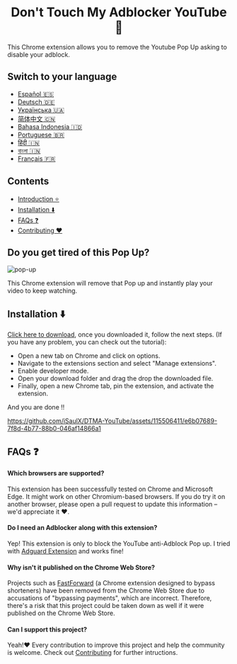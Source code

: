 <h1 align='center'>Don't Touch My Adblocker YouTube 🚫</h1>

This Chrome extension allows you to remove the Youtube Pop Up asking to disable your adblock.

## Switch to your language

- [Español 🇪🇸](/languages/README_es.md)
- [Deutsch 🇩🇪](/languages/README_de.md)
- [Українська 🇺🇦](/languages/README_uk.md)
- [简体中文 🇨🇳](/languages/README_zh-cn.md)
- [Bahasa Indonesia 🇮🇩](/languages/README_id.md)
- [Portuguese 🇧🇷](/languages/README_ptbr.md)
- [हिंदी 🇮🇳](/languages/README_hindi.md)
- [বাংলা 🇮🇳](/languages/README_bengali.md)
- [Français 🇫🇷](/languages/README_fr.md)

## Contents

- [Introduction ⭐](#do-you-get-tired-of-this-pop-up)
- [Installation ⬇️](#installation-%EF%B8%8F)
- [FAQs ❓](#faqs-)
- [Contributing ❤️](/CONTRIBUTING.md)

## Do you get tired of this Pop Up?

![pop-up](/images/popUp.png)

This Chrome extension will remove that Pop up and instantly play your video to keep watching.

## Installation ⬇️

[Click here to download](https://github.com/iSaulX/DTMA-YouTube/releases/download/v1.2/source.v1.2.zip), once you downloaded it, follow the next steps. (If you have any problem, you can check out the tutorial):

- Open a new tab on Chrome and click on options.
- Navigate to the extensions section and select "Manage extensions".
- Enable developer mode.
- Open your download folder and drag the drop the downloaded file.
- Finally, open a new Chrome tab, pin the extension, and activate the extension.

And you are done !!

https://github.com/iSaulX/DTMA-YouTube/assets/115506411/e6b07689-7f8d-4b77-88b0-046af14866a1

## FAQs ❓

#### Which browsers are supported?

This extension has been successfully tested on Chrome and Microsoft Edge. It might work on other Chromium-based browsers. If you do try it on another browser, please open a pull request to update this information – we'd appreciate it ❤️.

#### Do I need an Adblocker along with this extension?

Yep! This extension is only to block the YouTube anti-Adblock Pop up. I tried with [Adguard Extension](https://adguard.com/es/welcome.html) and works fine!

#### Why isn't it published on the Chrome Web Store?

Projects such as [FastForward](https://github.com/FastForwardTeam/FastForward) (a Chrome extension designed to bypass shorteners) have been removed from the Chrome Web Store due to accusations of "bypassing payments", which are incorrect. Therefore, there's a risk that this project could be taken down as well if it were published on the Chrome Web Store.

#### Can I support this project?

Yeah!❤️ Every contribution to improve this project and help the community is welcome. Check out [Contributing](/CONTRIBUTING.md) for further intructions.
